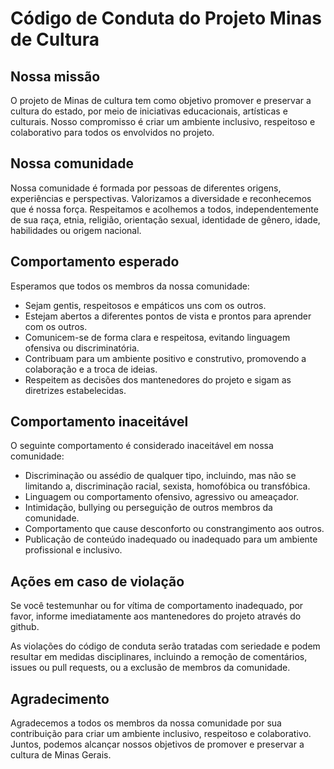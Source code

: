 # Código de Conduta do Projeto Minas de Cultura

## Nossa missão

O projeto de Minas de cultura tem como objetivo promover e preservar a cultura do estado, por meio de iniciativas educacionais, artísticas e culturais. Nosso compromisso é criar um ambiente inclusivo, respeitoso e colaborativo para todos os envolvidos no projeto.

## Nossa comunidade

Nossa comunidade é formada por pessoas de diferentes origens, experiências e perspectivas. Valorizamos a diversidade e reconhecemos que é nossa força. Respeitamos e acolhemos a todos, independentemente de sua raça, etnia, religião, orientação sexual, identidade de gênero, idade, habilidades ou origem nacional.

## Comportamento esperado

Esperamos que todos os membros da nossa comunidade:

- Sejam gentis, respeitosos e empáticos uns com os outros.
- Estejam abertos a diferentes pontos de vista e prontos para aprender com os outros.
- Comunicem-se de forma clara e respeitosa, evitando linguagem ofensiva ou discriminatória.
- Contribuam para um ambiente positivo e construtivo, promovendo a colaboração e a troca de ideias.
- Respeitem as decisões dos mantenedores do projeto e sigam as diretrizes estabelecidas.

## Comportamento inaceitável

O seguinte comportamento é considerado inaceitável em nossa comunidade:

- Discriminação ou assédio de qualquer tipo, incluindo, mas não se limitando a, discriminação racial, sexista, homofóbica ou transfóbica.
- Linguagem ou comportamento ofensivo, agressivo ou ameaçador.
- Intimidação, bullying ou perseguição de outros membros da comunidade.
- Comportamento que cause desconforto ou constrangimento aos outros.
- Publicação de conteúdo inadequado ou inadequado para um ambiente profissional e inclusivo.

## Ações em caso de violação

Se você testemunhar ou for vítima de comportamento inadequado, por favor, informe imediatamente aos mantenedores do projeto através do github.

As violações do código de conduta serão tratadas com seriedade e podem resultar em medidas disciplinares, incluindo a remoção de comentários, issues ou pull requests, ou a exclusão de membros da comunidade.

## Agradecimento

Agradecemos a todos os membros da nossa comunidade por sua contribuição para criar um ambiente inclusivo, respeitoso e colaborativo. Juntos, podemos alcançar nossos objetivos de promover e preservar a cultura de Minas Gerais.
